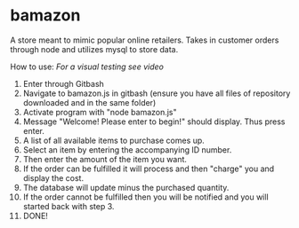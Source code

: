 # bamazon
A store meant to mimic popular online retailers. Takes in customer orders through node and utilizes mysql to store data.

How to use: *For a visual testing see video*

1. Enter through Gitbash
2. Navigate to bamazon.js in gitbash (ensure you have all files of repository downloaded and in the same folder)
3. Activate program with "node bamazon.js"
4. Message "Welcome! Please enter to begin!" should display. Thus press enter.
5. A list of all available items to purchase comes up.
6. Select an item by entering the accompanying ID number.
7. Then enter the amount of the item you want.
8. If the order can be fulfilled it will process and then "charge" you and display the cost.
9. The database will update minus the purchased quantity.
10. If the order cannot be fulfilled then you will be notified and you will started back with step 3.
11. DONE!
